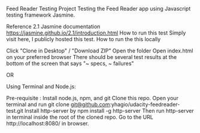 Feed Reader Testing Project
Testing the Feed Reader app using Javascript testing framework Jasmine.

Reference
2.1 Jasmine documentation
<https://jasmine.github.io/2.1/introduction.html>
How to run this test
Simply visit here, I publicly hosted this test.
How to run the this locally

Click "Clone in Desktop" / "Download ZIP"
Open the folder
Open index.html on your preferred browser
There should be several test results at the bottom of the screen that says "~ specs, ~ failures"

OR

Using Terminal and Node.js:

Pre-requisite : Install node.js, npm, and git
Clone this repo. Open your terminal and run git clone git@github.com:yhagio/udacity-feedreader-test.git
Install http-server by npm install -g http-server
Then run http-server in terminal inside the root of the cloned repo.
Go to the URL http://localhost:8080/ in browser.